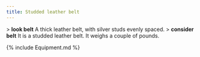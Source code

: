 ```yaml
---
title: Studded leather belt
---
```


\> **look belt**
A thick leather belt, with silver studs evenly spaced.
\> **consider belt**
It is a studded leather belt.
It weighs a couple of pounds.

{% include Equipment.md %}
